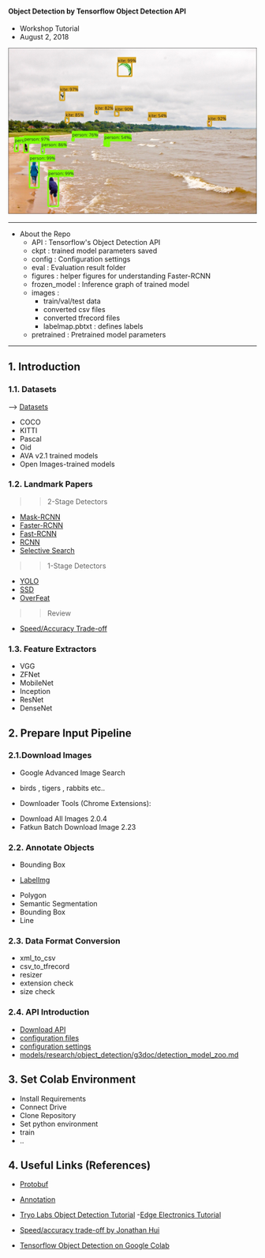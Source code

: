  
#### Object Detection by Tensorflow Object Detection API 
 - Workshop Tutorial
 - August 2, 2018
 
![alt text](https://github.com/tensorflow/models/blob/master/research/object_detection/g3doc/img/kites_detections_output.jpg "kites")

---

- About the Repo
   * API     : Tensorflow's Object Detection API
   * ckpt    : trained model parameters saved
   * config  : Configuration settings
   * eval    : Evaluation result folder
   * figures : helper figures for understanding Faster-RCNN
   * frozen_model : Inference graph of trained model
   * images : 
      * train/val/test data
      * converted csv files
      * converted tfrecord files
      * labelmap.pbtxt : defines labels
   * pretrained   : Pretrained model parameters 

---
 
## 1. Introduction

### 1.1. Datasets
--> [Datasets](https://www.analyticsvidhya.com/blog/2018/03/comprehensive-collection-deep-learning-datasets/)
- COCO
- KITTI
- Pascal
- Oid
- AVA v2.1 trained models
- Open Images-trained models

### 1.2. Landmark Papers

>> 2-Stage Detectors
 - [Mask-RCNN](https://arxiv.org/pdf/1703.06870)
 - [Faster-RCNN](https://arxiv.org/pdf/1506.01497)
 - [Fast-RCNN](https://arxiv.org/pdf/1504.08083)
 - [RCNN](https://arxiv.org/pdf/1311.2524)
 - [Selective Search](http://www.huppelen.nl/publications/selectiveSearchDraft.pdf)
 
>> 1-Stage Detectors
 - [YOLO](https://arxiv.org/pdf/1506.02640)
 - [SSD](https://arxiv.org/abs/1512.02325)
 - [OverFeat](https://arxiv.org/abs/1312.6229)

>> Review
 - [Speed/Accuracy Trade-off](https://arxiv.org/abs/1611.10012)


### 1.3. Feature Extractors

- VGG
- ZFNet
- MobileNet
- Inception
- ResNet
- DenseNet

## 2. Prepare Input Pipeline

### 2.1.Download Images

- Google Advanced Image Search
 * birds , tigers , rabbits etc..
 
- Downloader Tools (Chrome Extensions):
 * Download All Images 2.0.4
 * Fatkun Batch Download Image 2.23


### 2.2. Annotate Objects

- Bounding Box
 * [LabelImg](https://github.com/tzutalin/labelImg)
- Polygon
- Semantic Segmentation
- Bounding Box
- Line

### 2.3. Data Format Conversion

- xml_to_csv
- csv_to_tfrecord
- resizer
- extension check
- size check

### 2.4. API Introduction

 - [Download API](https://github.com/tensorflow/models/tree/master/research/object_detection)
 - [configuration files](https://github.com/tensorflow/models/tree/master/research/object_detection/samples/configs)
 - [configuration settings](https://github.com/tensorflow/models/blob/master/research/object_detection/g3doc/configuring_jobs.md)
 - [models/research/object_detection/g3doc/detection_model_zoo.md](https://github.com/tensorflow/models/blob/master/research/object_detection/g3doc/detection_model_zoo.md)

## 3. Set Colab Environment

 - Install Requirements
 - Connect Drive
 - Clone Repository
 - Set python environment
 - train
 - ..


## 4. Useful Links (References)
- [Protobuf](https://towardsdatascience.com/3-steps-to-update-parameters-of-faster-r-cnn-ssd-models-in-tensorflow-object-detection-api-7eddb11273ed)
- [Annotation](https://blog.playment.io/comparing-image-annotation-types/)

- [Tryo Labs Object Detection Tutorial](https://tryolabs.com/blog/2018/01/18/faster-r-cnn-down-the-rabbit-hole-of-modern-object-detection/)
-[Edge Electronics Tutorial](https://github.com/EdjeElectronics/TensorFlow-Object-Detection-API-Tutorial-Train-Multiple-Objects-Windows-10)
- [Speed/accuracy trade-off by Jonathan Hui](https://medium.com/@jonathan_hui/object-detection-speed-and-accuracy-comparison-faster-r-cnn-r-fcn-ssd-and-yolo-5425656ae359)
- [Tensorflow Object Detection on Google Colab](https://medium.com/@moshe.livne/training-tensorflow-for-free-pet-object-detection-api-sample-trained-on-google-collab-c2e65f4a9949)

